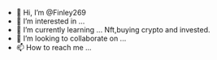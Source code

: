- 👋 Hi, I’m @Finley269
- 👀 I’m interested in ...
- 🌱 I’m currently learning ...
Nft,buying crypto and invested.
- 💞️ I’m looking to collaborate on ...
- 📫 How to reach me ...

<!---
Finley269/Finley269 is a ✨ special ✨ repository because its `README.md` (this file) appears on your GitHub profile.
You can click the Preview link to take a look at your changes.
--->
